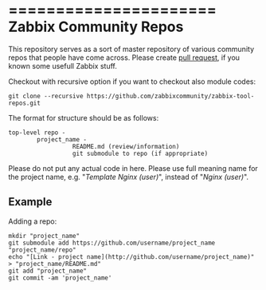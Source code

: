 ======================
Zabbix Community Repos
======================

This repository serves as a sort of master repository of various community repos that people have come across.
Please create [pull request](https://help.github.com/articles/creating-a-pull-request/), if you known some usefull Zabbix stuff. 

Checkout with recursive option if you want to checkout also module codes:

    git clone --recursive https://github.com/zabbixcommunity/zabbix-tool-repos.git

The format for structure should be as follows:

	top-level repo -
			project_name -
				      README.md (review/information)
				      git submodule to repo (if appropriate)

Please do not put any actual code in here. Please use full meaning name for the project name, e.g. "*Template Nginx (user)*", instead of "*Nginx (user)*".


## Example

Adding a repo:

	mkdir "project_name"
	git submodule add https://github.com/username/project_name "project_name/repo"
	echo "[Link - project name](http://github.com/username/project_name)" > "project_name/README.md"
	git add "project_name"
	git commit -am 'project_name'

